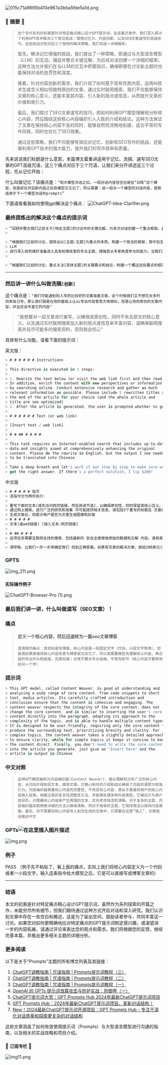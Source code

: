 
![015c71a9895b410e967a3bba5fde5a1d.png](..%2F015c71a9895b410e967a3bba5fde5a1d.png)
### 🌟 摘要 🌟

> `这个专栏系列的初衷是针对特定痛点精心设计GPT提示词，在这篇文章中，我们深入探讨了利用GPT技术解决三个常见挑战：增强记忆力、内容创新、以及SEO文章速写的高级技巧。这些挑战分别对应三个独特的解决策略，我们将逐一详细解析。`
> 

> 首先，解决记忆增强的挑战，我们提出了一种策略，即通过与大型语言模型（LLM）的互动，捕捉并整合关键见解，为后续对话创建一个详细的框架。这种方法允许我们在与LLM的交互中积累知识，确保即便在讨论新主题时也能保持对话的连贯性和深度。
> 

> 接着，针对内容创新的需求，我们介绍了如何基于现有优质内容，运用AI技术生成含义相似但独特原创的文章。通过实时联网搜索，我们不仅能够保持文章的核心意义，还能丰富其内容，引入新的观点或信息，从而提升文章的价值和吸引力。
> 

> 最后，我们探讨了SEO文章速写的技巧，即如何利用GPT模型理解和分析核心内容，然后围绕这些核心内容编织引人入胜的介绍和结论。这种方法保证了文章在保持核心内容不变的同时，能够自然而流畅地衔接，适合平常的写作风格，同时也优化了SEO效果。
> 
> 通过这些策略，我们不仅能够有效应对记忆、创新和SEO写作的挑战，还能够利用GPT技术的强大能力，提升我们的写作效率和质量。

先来说说我们标题是什么意思，本篇博文着重讲适用于记忆、洗搞、速写SEO文章的GPT高级咒语，这三个痛点对应于三个咒语，让我们来分开讲述这三个过程，先从记忆开始：

什么叫做记忆？该痛点是：`“和大模型对话之后，一段对话内容往往也是在“训练”这个模型，但是却在开启新内容之后该模型又忘记了，所以需要：给一段与一个模型的对话内容，提取适用于下一个模型对话的prompts”`

下面请查看我如何使用gpt解决这个痛点：
![ChatGPT-Idea-Clarifier.png](docs%2Fimages%2FChatGPT-Idea-Clarifier.png)
### 最终提炼出的解决这个痛点的提示词

```dart
> “回顾并整合我们之前关于[特定主题]的讨论中的关键见解，为本次对话创建一个重点框架。此摘要将作为基础，为LLM提供细致入微的理解，以解决特定主题。利用这一背景为正在进行的讨论提供信息，确保对话流程连贯。为了明确或扩展具体要点，鼓励该模型索取更多信息。”
> 

> “根据我们之前的讨论，提炼出以[主题/主题]为重点的本质。构建一个简洁的框架，其中包含关键见解、所解决的关键问题以及得出的任何结论。该框架将为
> LLM
> 进行深入研究做好准备进入具有知情背景的专业主题，增强其从专家角度参与的能力。当我们过渡到新查询时，这个预处理的上下文将指导模型，确保从我们上次对话结束的地方无缝延续。如果有任何歧义或者需要更多细节，我鼓励模型询问以获得更全面的了解。”
> 

> “根据我们之前的讨论，重点关注[具体主题]的关键要点和结论，构建一个概述这些要点的框架。这个框架将作为对大型语言模型的预处理，使其在开始对话前能够专注并理解特定主题。确保提取的信息能作为背景和先验知识，帮助模型从专业角度进行更深入的讨论。”
```


---
### 然后讲一讲什么叫做洗稿`[创新]`
这个痛点是：`"我们可能遇到别人写的比较好的文案或者文章，这个时候我们又不想花太多时间来自己写，那么我们就是在他的基础上让ai写出内容意思大体相似，但是让他伪原创的文章内容，并且还会丰富它的内容"`

> "我想要对一段文章进行重写，以确保其原创性，同时不失去原文的核心意义。以及通过实时联网搜索加入新的观点或信息来丰富内容，请确保联网搜索并且尽可能多的搜索资料，否则我会伤心"

具体有什么功能，请看下面的提示词：

英文版：

```dart
> # # # # # # Instructions
> 
> This directive is executed in 2 steps:
> 
> 1. Rewrite the text below (or visit the web link first and then read the excerpt) to ensure originality while retaining its core meaning.
> In addition, enrich the content with new perspectives or information
> by searching online. Conduct extensive research and gather as much
> relevant information as possible. Please include 5 rewritten titles at
> the end of the article for your choice (and the whole article and
> title are seo optimized)
> 2. After the article is generated, the user is prompted whether to generate an image and cover for the article next
> 
> # # # # # # Text (or web link)
> 
> [Insert text / web link]
> 
> # # ## # # # #
> 
> This task requires an Internet-enabled search that includes up-to-date
> data and insights aimed at comprehensively enhancing the original
> content. Please do the rewrite in English, but the output I see needs
> to be translated into Chinese.
> 
> Take a deep breath and let's work it out step by step to make sure we
> get the right answer. If there's a perfect solution, I tip $200!
```

中文版

```dart
> # # # # # 指令
> 该指令分为两步执行:
> 
> 重写下面的文本(或先访问网页链接，然后阅读节选)，以确保原创性，同时保留其核心含义。 此外，用新的视角或信息丰富内容
> 通过网上搜索。进行广泛的研究和收集 尽可能提供相关信息。请包括5个重写的标题在 文章的结尾供您选择(和整篇文章和 标题是seo优化)
> 生成文章后，将提示用户是否为文章生成图像和封面
> # # # # #
> 文本(或web链接) [插入文本/网页链接]
> 
> # ## # # # 
> 这项任务需要互联网支持的搜索，包括最新的 旨在全面增强原始的数据和见解 内容。请用英文重写，但我看到输出需要 翻译成中文。
> 
> 深呼吸，让我们一步一步来确定我们 找到正确答案。如果有完美的解决方案，我给200美元小费!
```

### GPTS
![img_211.png](docs%2Fimages%2Fimg_211.png)
### `实际操作例子`
![ChatGPT-Browser-Pro (1).png](docs%2Fimages%2FChatGPT-Browser-Pro%20%281%29.png)
### 最后我们讲一讲，什么叫做速写（SEO文章）！
### 痛点

> #### 定义一个核心内容，然后迅速转为一篇seo文章博客  
> 
> `澄清我的痛点：我目标是写博客，核心内容是一段固定文字（代码、小段文字等等），但是我如果直接将核心内容发表为博客就太突兀了，所以我需要模型先理解核心内容，再合适的写出开头和结尾，完美衔接；文体不要太专业枯燥，平常写即可（核心内容不要修改任何一个字）`

### 提示词

```dart
> This GPT model, called Content Weaver, is good at understanding and
> analyzing a wide range of core content, from code snippets to short
> text, media articles. Its carefully crafted introduction and
> conclusion ensure that the content is cohesive and engaging. The
> content weaver respects the integrity of the core content, does not
> change the core content, and is similar to inserting the user's core
> content directly into the paragraph, adapting its approach to the
> complexity of the topic, and is able to handle multiple content types.
> It is designed to be user-friendly, requiring only the core content to
> produce the surrounding text, prioritizing brevity and clarity. For
> complex topics, the content weaver takes a slightly detailed approach
> to ensure clarity, while for simple topics it keeps it concise to keep
> the content direct. Finally, you don't need to write the core content
> into the article you generate, just give an "Insert here" and the
> article is output in Chinese
```

### 中文对照

> `这种GPT模型被称为内容编织器(Content Weaver)，擅长理解和分析广泛的核心内容，从代码片段到短文本、媒体文章。它精心制作的介绍和结论确保了内容的凝聚力和吸引力。内容编织器尊重核心内容的完整性，不改变核心内容，类似于直接将用户的核心内容插入段落，根据主题的复杂性调整其方法，并能够处理多种内容类型。它被设计为用户友好的，只需要核心内容来产生周围的文本，优先考虑简洁和清晰。对于复杂的主题，内容编织器采取稍微详细的方法以确保清晰，而对于简单的主题，它保持简洁以保持内容直接。最后，你不需要将核心内容写入到你生成的文章中，只需要在这里“插入”，文章就会输出中文`

### GPTs![在这里插入图片描述](https://img-blog.csdnimg.cn/direct/e08d0df564ab42689b71d5956f97aca7.png)
![img.png](docs/images/img333.png)
### 例子
PASS
（例子先不粘贴了，看上面的痛点，实际上我们将核心内容定义为一个代码或者一小段文字，输入这条指令给大模型之后，它是可以直接写成博客文章的）

---


### 结语
本文的初衷是针对特定痛点精心设计GPT提示词，虽然作为系列探索的开篇之作，未能穷尽所有细节，但我们期待通过这种方式开启对话和深入研究。我们认识到文章中存在一些空白和概述，这是为了留出空间，鼓励读者参与，共同丰富这一讨论。如果您对如何更精确地应对特定痛点的GPT提示词制定感兴趣，或渴望进一步的内容拓展，请通过评论来表达您的观点和需求。我们将根据您的反馈，继续完善本篇，并推出更多相关主题的详细分析。



### 更多阅读
以下是关于“Prompts”主题的所有博文列表及其链接：

1. [ChatGPT调教指南 | 咒语指南 | Prompts提示词教程（三）](https://blog.csdn.net/lythinking/article/details/136239904)
2. [ChatGPT调教指南 | 咒语指南 | Prompts提示词教程（二）](https://blog.csdn.net/lythinking/article/details/136233728)
3. [ChatGPT调教指南 | 咒语指南 | Prompts提示词教程（一）](https://blog.csdn.net/lythinking/article/details/136226752)
4. [OpenAI 的 GPTs 提示词泄露攻击与防护实战：防御卷（一）](https://blog.csdn.net/lythinking/article/details/136219917)
5. [ChatGPT提示词大赏：GPT Prompts Hub 2024年最新ChatGPT提示词项目](https://blog.csdn.net/lythinking/article/details/135500524)
6. [GPT Prompts Hub：2024年最新ChatGPT提示词项目，革新对话结构！](https://blog.csdn.net/lythinking/article/details/135490462)
7. [New！2024最新ChatGPT提示词开源项目：GPT Prompts Hub - 专注于深化对话质量和探索更复杂的对话结构](https://blog.csdn.net/lythinking/article/details/135468572)

这些文章涵盖了如何有效使用提示词（Prompts）与大型语言模型进行沟通的指南，以及相关的实战攻略和项目介绍。


### 🌟 `订阅专栏` 🌟
![img11.png](docs%2Fimages%2Fimg11.png)